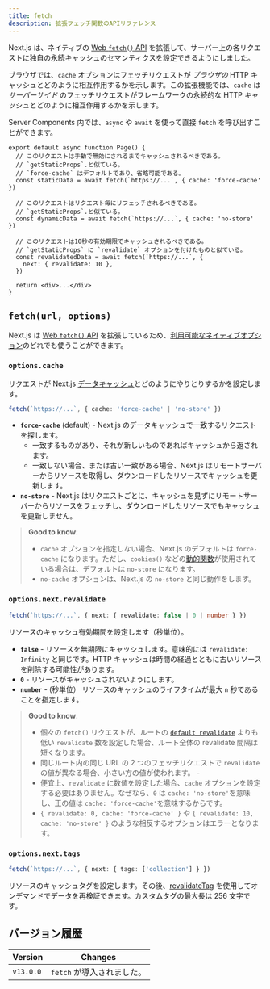 ```yaml
---
title: fetch
description: 拡張フェッチ関数のAPIリファレンス
---
```


Next.js は、ネイティブの [Web `fetch()` API](https://developer.mozilla.org/docs/Web/API/Fetch_API) を拡張して、サーバー上の各リクエストに独自の永続キャッシュのセマンティクスを設定できるようにしました。

ブラウザでは、`cache` オプションはフェッチリクエストが _ブラウザの_ HTTP キャッシュとどのように相互作用するかを示します。この拡張機能では、`cache` は _サーバーサイド_ のフェッチリクエストがフレームワークの永続的な HTTP キャッシュとどのように相互作用するかを示します。

Server Components 内では、`async` や `await` を使って直接 `fetch` を呼び出すことができます。

```tsx title="app/page.tsx"
export default async function Page() {
  // このリクエストは手動で無効にされるまでキャッシュされるべきである。
  // `getStaticProps`.と似ている。
  // `force-cache` はデフォルトであり、省略可能である。
  const staticData = await fetch(`https://...`, { cache: 'force-cache' })

  // このリクエストはリクエスト毎にリフェッチされるべきである。
  // `getStaticProps`.と似ている。
  const dynamicData = await fetch(`https://...`, { cache: 'no-store' })

  // このリクエストは10秒の有効期限でキャッシュされるべきである。
  // `getStaticProps` に `revalidate` オプションを付けたものと似ている。
  const revalidatedData = await fetch(`https://...`, {
    next: { revalidate: 10 },
  })

  return <div>...</div>
}
```

## `fetch(url, options)`

Next.js は [Web `fetch()` API](https://developer.mozilla.org/docs/Web/API/Fetch_API) を拡張しているため、[利用可能なネイティブオプション](https://developer.mozilla.org/docs/Web/API/fetch#parameters)のどれでも使うことができます。

### `options.cache`

リクエストが Next.js [データキャッシュ](/docs/app-router/building-your-application/caching#data-cache)とどのようにやりとりするかを設定します。

```ts
fetch(`https://...`, { cache: 'force-cache' | 'no-store' })
```

- **`force-cache`** (default) - Next.js のデータキャッシュで一致するリクエストを探します。
  - 一致するものがあり、それが新しいものであればキャッシュから返されます。
  - 一致しない場合、または古い一致がある場合、Next.js はリモートサーバーからリソースを取得し、ダウンロードしたリソースでキャッシュを更新します。
- **`no-store`** - Next.js はリクエストごとに、キャッシュを見ずにリモートサーバーからリソースをフェッチし、ダウンロードしたリソースでもキャッシュを更新しません。

> **Good to know**:
>
> - `cache` オプションを指定しない場合、Next.js のデフォルトは `force-cache` になります。ただし、`cookies()` などの[動的関数](/docs/app-router/building-your-application/rendering/server-components#動的関数)が使用されている場合は、デフォルトは `no-store` になります。
> - `no-cache` オプションは、Next.js の `no-store` と同じ動作をします。

### `options.next.revalidate`

```ts
fetch(`https://...`, { next: { revalidate: false | 0 | number } })
```

リソースのキャッシュ有効期間を設定します（秒単位）。

- **`false`** - リソースを無期限にキャッシュします。意味的には `revalidate: Infinity` と同じです。HTTP キャッシュは時間の経過とともに古いリソースを削除する可能性があります。
- **`0`** - リソースがキャッシュされないようにします。
- **`number`** - (秒単位） リソースのキャッシュのライフタイムが最大 `n` 秒であることを指定します。

> **Good to know**:
>
> - 個々の `fetch()` リクエストが、ルートの [`default revalidate`](/docs/app-router/api-reference/file-conventions/route-segment-config#revalidate) よりも低い `revalidate` 数を設定した場合、ルート全体の revalidate 間隔は短くなります。
> - 同じルート内の同じ URL の 2 つのフェッチリクエストで `revalidate` の値が異なる場合、小さい方の値が使われます。 -
> - 便宜上、`revalidate` に数値を設定した場合、`cache` オプションを設定する必要はありません。なぜなら、`0` は `cache: 'no-store'`を意味し、正の値は `cache: 'force-cache'`を意味するからです。
> - `{ revalidate: 0, cache: 'force-cache' }` や `{ revalidate: 10, cache: 'no-store' }` のような相反するオプションはエラーとなります。

### `options.next.tags`

```ts
fetch(`https://...`, { next: { tags: ['collection'] } })
```

リソースのキャッシュタグを設定します。その後、[revalidateTag](/docs/app-router/api-reference/functions/revalidateTag) を使用してオンデマンドでデータを再検証できます。カスタムタグの最大長は 256 文字です。

## バージョン履歴

| Version   | Changes                    |
| --------- | -------------------------- |
| `v13.0.0` | `fetch` が導入されました。 |
